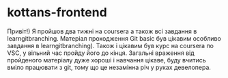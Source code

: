 # kottans-frontend

Привіт!) Я пройшов два тижні на coursera а також всі завдання в learngitbranching. Матеріал проходження Git basic був цікавим особливо завдання в learngitbranching). Також і цікавим був курс на coursera по VSC, у вільний час пройду його до кінця. Загальні враження від пройденого матеріалу дуже хороші і навчання цікаве, буду вчитись вміло працювати з git, тому що це незамінна річ у руках девелопера.
